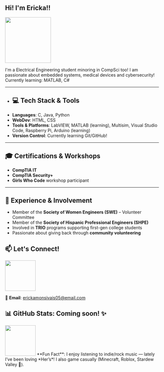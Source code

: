 ## Hi! I'm Ericka!!

<img src="https://user-images.githubusercontent.com/74038190/236119160-976a0405-caa7-470c-9356-16d43402ea0a.gif" width="150">

I'm a Electrical Engineering student minoring in CompSci too!
I am passionate about embedded systems, medical devices and cybersecurity!  
Currently learning: MATLAB, C#

---

- ## 💻 Tech Stack & Tools
- **Languages**: C, Java, Python
- **WebDev**: HTML, CSS
- **Tools & Platforms**: LabVIEW, MATLAB (learning), Multisim, Visual Studio Code, Raspberry Pi, Arduino (learning)
- **Version Control**: Currently learning Git/GitHub!

---

## 🎓 Certifications & Workshops
- **CompTIA IT**
- **CompTIA Security+**
- **Girls Who Code** workshop participant

---

## 💼 Experience & Involvement
- Member of the **Society of Women Engineers (SWE)** – Volunteer Committee
- Member of the **Society of Hispanic Professional Engineers (SHPE)**
- Involved in **TRIO** programs supporting first-gen college students
- Passionate about giving back through **community volunteering**


## 📫 Let's Connect!
<a href="https://www.linkedin.com/in/ericka-monsivais-segundo/" target="_blank">
  <img src="https://user-images.githubusercontent.com/74038190/235294012-0a55e343-37ad-4b0f-924f-c8431d9d2483.gif" width="100">
</a>

📧 **Email**: erickamonsivais05@email.com


## 📊 GitHub Stats: Coming soon! ✨ 

<img src="https://user-images.githubusercontent.com/74038190/216655818-2e7b9a31-49bf-4744-85a8-db8a2577c45c.gif" width="100">  
**Fun Fact**: I enjoy listening to indie/rock music — lately I’ve been loving *Her’s*! I also game casually (Minecraft, Roblox, Stardew Valley 🌱).





